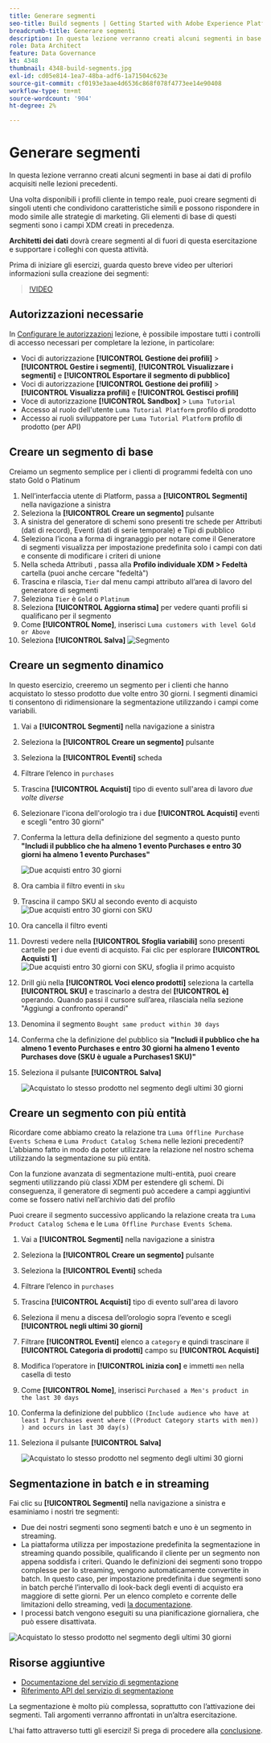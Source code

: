 ```yaml
---
title: Generare segmenti
seo-title: Build segments | Getting Started with Adobe Experience Platform for Data Architects and Data Engineers
breadcrumb-title: Generare segmenti
description: In questa lezione verranno creati alcuni segmenti in base ai dati di profilo acquisiti nelle lezioni precedenti.
role: Data Architect
feature: Data Governance
kt: 4348
thumbnail: 4348-build-segments.jpg
exl-id: cd05e814-1ea7-48ba-adf6-1a71504c623e
source-git-commit: cf0193e3aae4d6536c868f078f4773ee14e90408
workflow-type: tm+mt
source-wordcount: '904'
ht-degree: 2%

---
```


# Generare segmenti

<!-- 30 min-->
In questa lezione verranno creati alcuni segmenti in base ai dati di profilo acquisiti nelle lezioni precedenti.

Una volta disponibili i profili cliente in tempo reale, puoi creare segmenti di singoli utenti che condividono caratteristiche simili e possono rispondere in modo simile alle strategie di marketing. Gli elementi di base di questi segmenti sono i campi XDM creati in precedenza.

**Architetti dei dati** dovrà creare segmenti al di fuori di questa esercitazione e supportare i colleghi con questa attività.

Prima di iniziare gli esercizi, guarda questo breve video per ulteriori informazioni sulla creazione dei segmenti:
>[!VIDEO](https://video.tv.adobe.com/v/27254?quality=12&learn=on)


## Autorizzazioni necessarie

In [Configurare le autorizzazioni](configure-permissions.md) lezione, è possibile impostare tutti i controlli di accesso necessari per completare la lezione, in particolare:

* Voci di autorizzazione **[!UICONTROL Gestione dei profili]** > **[!UICONTROL Gestire i segmenti]**, **[!UICONTROL Visualizzare i segmenti]** e **[!UICONTROL Esportare il segmento di pubblico]**
* Voci di autorizzazione **[!UICONTROL Gestione dei profili]** > **[!UICONTROL Visualizza profili]** e **[!UICONTROL Gestisci profili]**
* Voce di autorizzazione **[!UICONTROL Sandbox]** > `Luma Tutorial`
* Accesso al ruolo dell&#39;utente `Luma Tutorial Platform` profilo di prodotto
* Accesso ai ruoli sviluppatore per `Luma Tutorial Platform` profilo di prodotto (per API)

## Creare un segmento di base

Creiamo un segmento semplice per i clienti di programmi fedeltà con uno stato Gold o Platinum

1. Nell’interfaccia utente di Platform, passa a **[!UICONTROL Segmenti]** nella navigazione a sinistra
1. Seleziona la **[!UICONTROL Creare un segmento]** pulsante
1. A sinistra del generatore di schemi sono presenti tre schede per Attributi (dati di record), Eventi (dati di serie temporale) e Tipi di pubblico
1. Seleziona l’icona a forma di ingranaggio per notare come il Generatore di segmenti visualizza per impostazione predefinita solo i campi con dati e consente di modificare i criteri di unione
1. Nella scheda Attributi , passa alla **Profilo individuale XDM > Fedeltà** cartella (puoi anche cercare &quot;fedeltà&quot;)
1. Trascina e rilascia, `Tier` dal menu campi attributo all’area di lavoro del generatore di segmenti
1. Seleziona `Tier` è `Gold` o `Platinum`
1. Seleziona **[!UICONTROL Aggiorna stima]** per vedere quanti profili si qualificano per il segmento
1. Come **[!UICONTROL Nome]**, inserisci `Luma customers with level Gold or Above`
1. Seleziona **[!UICONTROL Salva]**
   ![Segmento](assets/segment-goldOrAbove.png)

<!--## Build a sequential segment-->

## Creare un segmento dinamico

In questo esercizio, creeremo un segmento per i clienti che hanno acquistato lo stesso prodotto due volte entro 30 giorni. I segmenti dinamici ti consentono di ridimensionare la segmentazione utilizzando i campi come variabili.

1. Vai a **[!UICONTROL Segmenti]** nella navigazione a sinistra
1. Seleziona la **[!UICONTROL Creare un segmento]** pulsante
1. Seleziona la **[!UICONTROL Eventi]** scheda
1. Filtrare l’elenco in `purchases`
1. Trascina **[!UICONTROL Acquisti]** tipo di evento sull&#39;area di lavoro _due volte diverse_
1. Selezionare l&#39;icona dell&#39;orologio tra i due **[!UICONTROL Acquisti]** eventi e scegli &quot;entro 30 giorni&quot;
1. Conferma la lettura della definizione del segmento a questo punto **&quot;Includi il pubblico che ha almeno 1 evento Purchases e entro 30 giorni ha almeno 1 evento Purchases&quot;**

   ![Due acquisti entro 30 giorni](assets/segment-twoPurchases.png)
1. Ora cambia il filtro eventi in `sku`
1. Trascina il campo SKU al secondo evento di acquisto
   ![Due acquisti entro 30 giorni con SKU](assets/segment-twoPurchases-addSku.png)
1. Ora cancella il filtro eventi
1. Dovresti vedere nella **[!UICONTROL Sfoglia variabili]** sono presenti cartelle per i due eventi di acquisto. Fai clic per esplorare **[!UICONTROL Acquisti 1]**\
   ![Due acquisti entro 30 giorni con SKU, sfoglia il primo acquisto](assets/segment-twoPurchases-browsePurchaseOne.png)
1. Drill giù nella **[!UICONTROL Voci elenco prodotti]** seleziona la cartella **[!UICONTROL SKU]** e trascinarlo a destra del **[!UICONTROL è]** operando. Quando passi il cursore sull’area, rilasciala nella sezione &quot;Aggiungi a confronto operandi&quot;
1. Denomina il segmento `Bought same product within 30 days`
1. Conferma che la definizione del pubblico sia **&quot;Includi il pubblico che ha almeno 1 evento Purchases e entro 30 giorni ha almeno 1 evento Purchases dove (SKU è uguale a Purchases1 SKU)&quot;**
1. Seleziona il pulsante **[!UICONTROL Salva]**

   ![Acquistato lo stesso prodotto nel segmento degli ultimi 30 giorni](assets/segment-boughtSameProduct.png)

## Creare un segmento con più entità

Ricordare come abbiamo creato la relazione tra `Luma Offline Purchase Events Schema` e `Luma Product Catalog Schema` nelle lezioni precedenti? L’abbiamo fatto in modo da poter utilizzare la relazione nel nostro schema utilizzando la segmentazione su più entità.

Con la funzione avanzata di segmentazione multi-entità, puoi creare segmenti utilizzando più classi XDM per estendere gli schemi. Di conseguenza, il generatore di segmenti può accedere a campi aggiuntivi come se fossero nativi nell’archivio dati del profilo

Puoi creare il segmento successivo applicando la relazione creata tra `Luma Product Catalog Schema` e le `Luma Offline Purchase Events Schema`.

1. Vai a **[!UICONTROL Segmenti]** nella navigazione a sinistra
1. Seleziona la **[!UICONTROL Creare un segmento]** pulsante
1. Seleziona la **[!UICONTROL Eventi]** scheda
1. Filtrare l’elenco in `purchases`
1. Trascina **[!UICONTROL Acquisti]** tipo di evento sull&#39;area di lavoro
1. Seleziona il menu a discesa dell’orologio sopra l’evento e scegli **[!UICONTROL negli ultimi 30 giorni]**
1. Filtrare **[!UICONTROL Eventi]** elenco a `category` e quindi trascinare il **[!UICONTROL Categoria di prodotti]** campo su **[!UICONTROL Acquisti]**
1. Modifica l’operatore in **[!UICONTROL inizia con]** e immetti `men` nella casella di testo
1. Come **[!UICONTROL Nome]**, inserisci `Purchased a Men's product in the last 30 days`
1. Conferma la definizione del pubblico `(Include audience who have at least 1 Purchases event where ((Product Category starts with men)) ) and occurs in last 30 day(s)`
1. Seleziona il pulsante **[!UICONTROL Salva]**

   ![Acquistato lo stesso prodotto nel segmento degli ultimi 30 giorni](assets/segment-purchasedMens.png)

## Segmentazione in batch e in streaming

Fai clic su **[!UICONTROL Segmenti]** nella navigazione a sinistra e esaminiamo i nostri tre segmenti:

* Due dei nostri segmenti sono segmenti batch e uno è un segmento in streaming.
* La piattaforma utilizza per impostazione predefinita la segmentazione in streaming quando possibile, qualificando il cliente per un segmento non appena soddisfa i criteri. Quando le definizioni dei segmenti sono troppo complesse per lo streaming, vengono automaticamente convertite in batch. In questo caso, per impostazione predefinita i due segmenti sono in batch perché l’intervallo di look-back degli eventi di acquisto era maggiore di sette giorni. Per un elenco completo e corrente delle limitazioni dello streaming, vedi [la documentazione](https://experienceleague.adobe.com/docs/experience-platform/segmentation/ui/streaming-segmentation.html).
* I processi batch vengono eseguiti su una pianificazione giornaliera, che può essere disattivata.

![Acquistato lo stesso prodotto nel segmento degli ultimi 30 giorni](assets/segment-review.png)

## Risorse aggiuntive

* [Documentazione del servizio di segmentazione](https://experienceleague.adobe.com/docs/experience-platform/segmentation/home.html)
* [Riferimento API del servizio di segmentazione](https://www.adobe.io/experience-platform-apis/references/segmentation/)

La segmentazione è molto più complessa, soprattutto con l’attivazione dei segmenti. Tali argomenti verranno affrontati in un’altra esercitazione.

L&#39;hai fatto attraverso tutti gli esercizi! Si prega di procedere alla [conclusione](conclusion.md).
